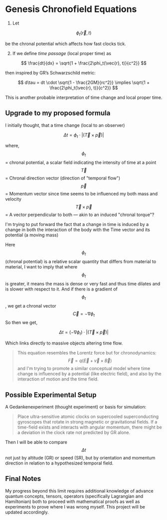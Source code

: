 # Genesis Chronofield Equations

1. Let

$$
\phi_t(\vec{r}, t)
$$

be the chronal potential which affects how fast clocks tick.

2. If we define *time passage* (local proper time) as

$$
\frac{dt}{dx} = \sqrt{1 + \frac{2\phi_t(\vec{r}, t)}{c^2}}
$$

then inspired by GR’s Schwarzschild metric:

$$
d\tau = dt \cdot \sqrt{1 - \frac{2GM}{rc^2}} \implies \sqrt{1 + \frac{2\phi_t(\vec{r}, t)}{c^2}}
$$

This is another probable interpretation of time change and local proper time.

## Upgrade to my proposed formula

I initially thought, that a time change (local to an observer)

$$\Delta t = \phi_t \cdot |(\vec{T} \times \vec{p})|$$

where,
$$\phi_t$$ = chronal potential, a scalar field indicating the intensity of time at a point
$$\vec{T}$$ = Chronal direction vector (direction of "temporal flow")
$$\vec{p}$$ = Momentum vector since time seems to be influenced my both mass and velocity
$$\vec{T} \times \vec{p}$$ = A vector perpendicular to both — akin to an induced "chronal torque"?

I'm trying to put forward the fact that a change in time is induced by a change in both the interaction of the body with the Time vector and its potential (a moving mass)

Here $$\phi_t$$ (chronal potential) is a relative scalar quantity that differs from material to material,
I want to imply that where $$\phi_t$$ is greater, it means the mass is dense or very fast and thus time dilates and is slower with respect to it. And if there is a gradient of $$\phi_t$$, we get a chronal vector $$\vec{C} = -\nabla\phi_t$$
So then we get, 

$$\Delta t = (-\nabla\phi_t) \cdot |(\vec{T} \times \vec{p})|$$

Which links directly to massive objects altering time flow.
>This equation resembles the Lorentz force but for chronodynamics:
>$$\vec{F} = q(\vec{E} + \vec{v} \times \vec{B})$$
>and I'm trying to promote a similar conceptual model where time change is influenced by a potential (like electric field), and also by the interaction of motion and the time field.

## Possible Experimental Setup

A Gedankenexperiment (thought experiment) or basis for simulation:

> Place ultra-sensitive atomic clocks on supercooled superconducting gyroscopes that rotate in strong magnetic or gravitational fields. If a time-field exists and interacts with angular momentum, there might be a deviation in the clock rate not predicted by GR alone.

Then I will be able to compare $$\Delta t$$ not just by altitude (GR) or speed (SR), but by orientation and momentum direction in relation to a hypothesized temporal field.

## Final Notes
My progress beyond this limit requires additional knowledge of advance quantum concepts, tensors, operators (specifically Lagrangian and Hamiltonian) both to proceed with mathematical proofs as well as experiments to prove where I was wrong myself. This project will be updated accordingly.
